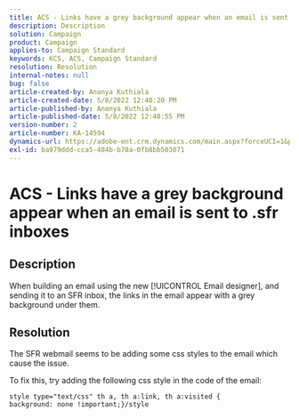 ```yaml
---
title: ACS - Links have a grey background appear when an email is sent to .sfr inboxes
description: Description
solution: Campaign
product: Campaign
applies-to: Campaign Standard
keywords: KCS, ACS, Campaign Standard
resolution: Resolution
internal-notes: null
bug: false
article-created-by: Ananya Kuthiala
article-created-date: 5/8/2022 12:48:20 PM
article-published-by: Ananya Kuthiala
article-published-date: 5/8/2022 12:48:55 PM
version-number: 2
article-number: KA-14594
dynamics-url: https://adobe-ent.crm.dynamics.com/main.aspx?forceUCI=1&pagetype=entityrecord&etn=knowledgearticle&id=66bdb71d-cdce-ec11-a7b5-0022480a8e40
exl-id: ba979ddd-cca5-484b-b78a-0fb8bb503071
---
```

# ACS - Links have a grey background appear when an email is sent to .sfr inboxes

## Description


When building an email using the new [!UICONTROL Email designer], and sending it to an SFR inbox, the links in the email appear with a grey background under them.


## Resolution


The SFR webmail seems to be adding some css styles to the email which cause the issue.

To fix this, try adding the following css style in the code of the email:

```
style type="text/css" th a, th a:link, th a:visited {
background: none !important;}/style
```
